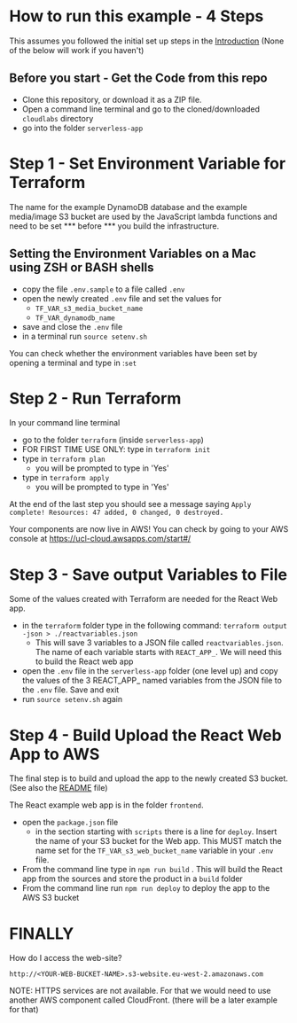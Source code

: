 # How to run this example - 4 Steps
This assumes you followed the initial set up steps in the [Introduction](../Introduction.md)
(None of the below will work if you haven't)

## Before you start - Get the Code from this repo
- Clone this repository, or download it as a ZIP file.
- Open a command line terminal and go to the cloned/downloaded ```cloudlabs``` directory
- go into the folder ```serverless-app```

# Step 1 - Set Environment Variable for Terraform
The name for the example DynamoDB database and the example media/image S3 bucket are used by the JavaScript lambda functions and need to be set *** before *** you build the infrastructure.

## Setting the Environment Variables on a Mac using ZSH or BASH shells

- copy the file ```.env.sample``` to a file called ```.env```
- open the newly created ```.env``` file and set the values for
   - ```TF_VAR_s3_media_bucket_name```
   - ```TF_VAR_dynamodb_name```
- save and close the ```.env``` file
- in a terminal run ```source setenv.sh```

You can check whether the environment variables have been set by opening a terminal and type in :```set```

# Step 2 - Run Terraform
In your command line terminal
- go to the folder ```terraform``` (inside ```serverless-app```)
- FOR FIRST TIME USE ONLY: type in ```terraform init```
- type in ```terraform plan```
   - you will be prompted to type in 'Yes'
- type in ```terraform apply```
   - you will be prompted to type in 'Yes'

At the end of the last step you should see a message saying
```Apply complete! Resources: 47 added, 0 changed, 0 destroyed.```

Your components are now live in AWS! You can check by going to your AWS console at https://ucl-cloud.awsapps.com/start#/ 

# Step 3 - Save output Variables to File
Some of the values created with Terraform are needed for the React Web app.
- in the ```terraform``` folder type in the following command: ```terraform output -json > ./reactvariables.json``` 
   - This will save 3 variables to a JSON file called ```reactvariables.json```. The name of each variable starts with ```REACT_APP_```. We will need this to build the React web app
- open the ```.env``` file in the ```serverless-app``` folder (one level up) and copy the values of the 3 REACT_APP_ named variables from the JSON file to the ```.env``` file. Save and exit
- run ```source setenv.sh``` again


# Step 4 - Build Upload the React Web App to AWS
The final step is to build and upload the app to the newly created S3 bucket.
(See also the [README](./frontend/README.md) file)

The React example web app is in the folder ```frontend```.

- open the ```package.json``` file
   - in the section starting with ```scripts``` there is a line for ```deploy```. Insert the name of your S3 bucket for the Web app. This MUST match the name set for the ```TF_VAR_s3_web_bucket_name``` variable in your ```.env``` file.  
- From the command line type in ```npm run build``` . This will build the React app from the sources and store the product in a ```build``` folder
- From the command line run ```npm run deploy``` to deploy the app to the AWS S3 bucket  


# FINALLY
How do I access the web-site?

```http://<YOUR-WEB-BUCKET-NAME>.s3-website.eu-west-2.amazonaws.com```

NOTE: HTTPS services are not available. For that we would need to use another AWS component called CloudFront.
(there will be a later example for that)



